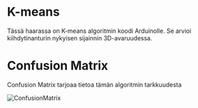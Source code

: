 # K-means

Tässä haarassa on K-means algoritmin koodi Arduinolle. 
Se arvioi kiihdytinanturin nykyisen sijainnin 3D-avaruudessa.

# Confusion Matrix

Confusion Matrix tarjoaa tietoa tämän algoritmin tarkkuudesta


![ConfusionMatrix](https://user-images.githubusercontent.com/101668131/208826942-77e5cd04-4a79-410f-a0b0-b7349270ae08.png)
